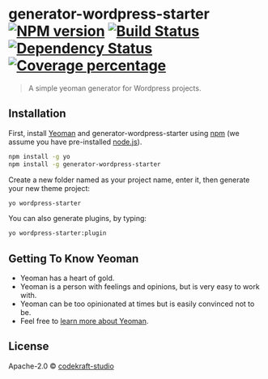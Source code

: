 # generator-wordpress-starter [![NPM version][npm-image]][npm-url] [![Build Status][travis-image]][travis-url] [![Dependency Status][daviddm-image]][daviddm-url] [![Coverage percentage][coveralls-image]][coveralls-url]
> A simple yeoman generator for Wordpress projects.

## Installation

First, install [Yeoman](http://yeoman.io) and generator-wordpress-starter using [npm](https://www.npmjs.com/) (we assume you have pre-installed [node.js](https://nodejs.org/)).

```bash
npm install -g yo
npm install -g generator-wordpress-starter
```

Create a new folder named as your project name, enter it, then generate your new theme project:

```bash
yo wordpress-starter
```

You can also generate plugins, by typing:
```bash
yo wordpress-starter:plugin
```

## Getting To Know Yeoman

 * Yeoman has a heart of gold.
 * Yeoman is a person with feelings and opinions, but is very easy to work with.
 * Yeoman can be too opinionated at times but is easily convinced not to be.
 * Feel free to [learn more about Yeoman](http://yeoman.io/).

## License

Apache-2.0 © [codekraft-studio]()


[npm-image]: https://badge.fury.io/js/generator-wordpress-starter.svg
[npm-url]: https://npmjs.org/package/generator-wordpress-starter
[travis-image]: https://travis-ci.org/codekraft-studio/generator-wordpress-starter.svg?branch=master
[travis-url]: https://travis-ci.org/codekraft-studio/generator-wordpress-starter
[daviddm-image]: https://david-dm.org/codekraft-studio/generator-wordpress-starter.svg?theme=shields.io
[daviddm-url]: https://david-dm.org/codekraft-studio/generator-wordpress-starter
[coveralls-image]: https://coveralls.io/repos/codekraft-studio/generator-wordpress-starter/badge.svg
[coveralls-url]: https://coveralls.io/r/codekraft-studio/generator-wordpress-starter
